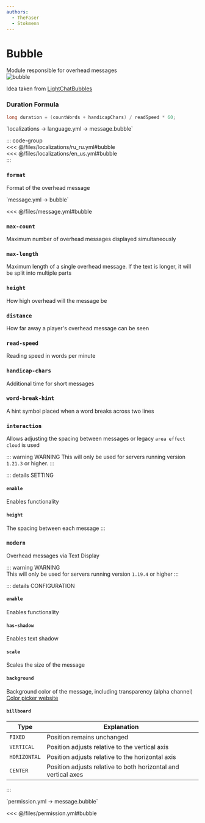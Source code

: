 ```yaml
---
authors:
  - TheFaser
  - Stokmenn
---
```


# Bubble

Module responsible for overhead messages  
![bubble](/bubble.gif)

Idea taken from [LightChatBubbles](https://github.com/atesin/LightChatBubbles)

### Duration Formula

```java
long duration = (countWords + handicapChars) / readSpeed * 60;
```

[//]: # (localization)
<!--@include: @/parts/words.md#localization-->  
<!--@include: @/parts/words.md#path--> `localizations → language.yml → message.bubble`  

<!--@include: @/parts/words.md#default-->  

::: code-group  
<<< @/files/localizations/ru_ru.yml#bubble  
<<< @/files/localizations/en_us.yml#bubble  
:::

### `format`

Format of the overhead message

[//]: # (message.yml)
<!--@include: @/parts/words.md#setting-->  
<!--@include: @/parts/words.md#path--> `message.yml → bubble`  

<!--@include: @/parts/words.md#default-->  
<<< @/files/message.yml#bubble

<!--@include: @/parts/enable.md-->

### `max-count`

Maximum number of overhead messages displayed simultaneously

### `max-length`

Maximum length of a single overhead message. If the text is longer, it will be split into multiple parts

### `height`

How high overhead will the message be

### `distance`

How far away a player's overhead message can be seen

### `read-speed`

Reading speed in words per minute

### `handicap-chars`

Additional time for short messages

### `word-break-hint`

A hint symbol placed when a word breaks across two lines

### `interaction`

Allows adjusting the spacing between messages or legacy `area effect cloud` is used

::: warning WARNING
This will only be used for servers running version `1.21.3` or higher.
:::

::: details SETTING
#### `enable`

Enables functionality

#### `height`

The spacing between each message
:::

### `modern`

Overhead messages via Text Display

::: warning WARNING  
This will only be used for servers running version `1.19.4` or higher
:::

::: details CONFIGURATION
#### `enable`

Enables functionality

#### `has-shadow`

Enables text shadow

#### `scale`

Scales the size of the message

#### `background`

Background color of the message, including transparency (alpha channel) [Color picker website](https://rgbacolorpicker.com/color-wheel-picker)  

#### `billboard`

| Type           | Explanation                                                    |
|----------------|----------------------------------------------------------------|
| `FIXED`        | Position remains unchanged                                     |
| `VERTICAL`     | Position adjusts relative to the vertical axis                 |
| `HORIZONTAL`   | Position adjusts relative to the horizontal axis               |
| `CENTER`       | Position adjusts relative to both horizontal and vertical axes |
:::

[//]: # (permission.yml)
<!--@include: @/parts/words.md#permission-->  
<!--@include: @/parts/words.md#path--> `permission.yml → message.bubble`  

<!--@include: @/parts/words.md#default-->  
<<< @/files/permission.yml#bubble

<!--@include: @/parts/permission/permissionTier3.md-->
